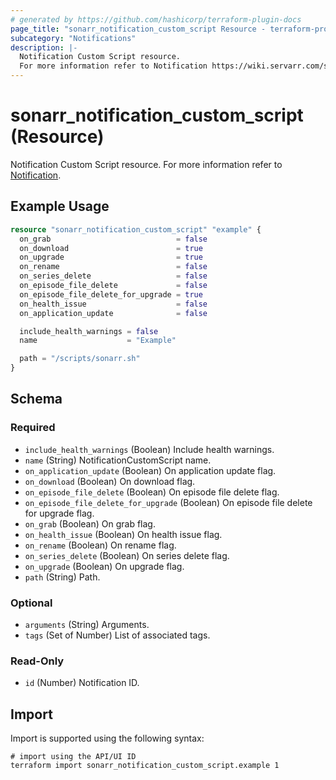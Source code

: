 ```yaml
---
# generated by https://github.com/hashicorp/terraform-plugin-docs
page_title: "sonarr_notification_custom_script Resource - terraform-provider-sonarr"
subcategory: "Notifications"
description: |-
  Notification Custom Script resource.
  For more information refer to Notification https://wiki.servarr.com/sonarr/settings#connect.
---
```


# sonarr_notification_custom_script (Resource)

[subcategory:Notifications]: #
Notification Custom Script resource.
For more information refer to [Notification](https://wiki.servarr.com/sonarr/settings#connect).

## Example Usage

```terraform
resource "sonarr_notification_custom_script" "example" {
  on_grab                            = false
  on_download                        = true
  on_upgrade                         = true
  on_rename                          = false
  on_series_delete                   = false
  on_episode_file_delete             = false
  on_episode_file_delete_for_upgrade = true
  on_health_issue                    = false
  on_application_update              = false

  include_health_warnings = false
  name                    = "Example"

  path = "/scripts/sonarr.sh"
}
```

<!-- schema generated by tfplugindocs -->
## Schema

### Required

- `include_health_warnings` (Boolean) Include health warnings.
- `name` (String) NotificationCustomScript name.
- `on_application_update` (Boolean) On application update flag.
- `on_download` (Boolean) On download flag.
- `on_episode_file_delete` (Boolean) On episode file delete flag.
- `on_episode_file_delete_for_upgrade` (Boolean) On episode file delete for upgrade flag.
- `on_grab` (Boolean) On grab flag.
- `on_health_issue` (Boolean) On health issue flag.
- `on_rename` (Boolean) On rename flag.
- `on_series_delete` (Boolean) On series delete flag.
- `on_upgrade` (Boolean) On upgrade flag.
- `path` (String) Path.

### Optional

- `arguments` (String) Arguments.
- `tags` (Set of Number) List of associated tags.

### Read-Only

- `id` (Number) Notification ID.

## Import

Import is supported using the following syntax:

```shell
# import using the API/UI ID
terraform import sonarr_notification_custom_script.example 1
```
